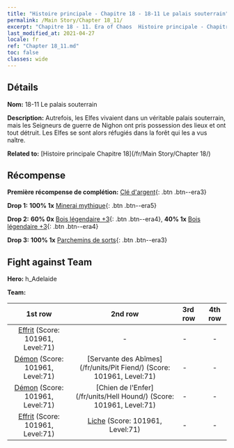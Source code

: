```yaml
---
title: "Histoire principale - Chapitre 18 - 18-11 Le palais souterrain"
permalink: /Main Story/Chapter 18_11/
excerpt: "Chapitre 18 - 11. Era of Chaos  Histoire principale - Chapitre 18_11. 18-11 Le palais souterrain"
last_modified_at: 2021-04-27
locale: fr
ref: "Chapter 18_11.md"
toc: false
classes: wide
---
```


## Détails

 **Nom:** 18-11 Le palais souterrain

 **Description:** Autrefois, les Elfes vivaient dans un véritable palais souterrain, mais les Seigneurs de guerre de Nighon ont pris possession des lieux et ont tout détruit. Les Elfes se sont alors réfugiés dans la forêt qui les a vus naître.

 **Related to:** [Histoire principale Chapitre 18](/fr/Main Story/Chapter 18/)

## Récompense

 **Première récompense de complétion:** [Clé d'argent](/ItemsFR/con_693/){: .btn .btn--era3}

 **Drop 1:** **100% 1x** [Minerai mythique](/ItemsFR/mat_61/){: .btn .btn--era5}

 **Drop 2:** **60% 0x** [Bois légendaire +3](/ItemsFR/mat_55/){: .btn .btn--era4}, **40% 1x** [Bois légendaire +3](/ItemsFR/mat_55/){: .btn .btn--era4}

 **Drop 3:** **100% 1x** [Parchemins de sorts](/ItemsFR/con_694/){: .btn .btn--era3}


## Fight against Team
 **Hero:** h_Adelaide

 **Team:**


  | 1st row | 2nd row | 3rd row | 4th row |
  |:----:|:----:|:----|:----:|
  | [Effrit](/fr/units/Efreeti/) (Score: 101961, Level:71)  | - | - | - |
  | [Démon](/fr/units/Demon/) (Score: 101961, Level:71)  | [Servante des Abîmes](/fr/units/Pit Fiend/) (Score: 101961, Level:71)  | - | - |
  | [Démon](/fr/units/Demon/) (Score: 101961, Level:71)  | [Chien de l'Enfer](/fr/units/Hell Hound/) (Score: 101961, Level:71)  | - | - |
  | [Effrit](/fr/units/Efreeti/) (Score: 101961, Level:71)  | [Liche](/fr/units/Lich/) (Score: 101961, Level:71)  | - | - |


